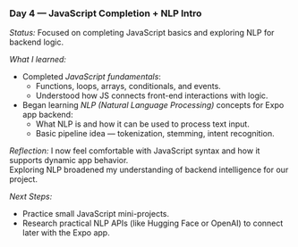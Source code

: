 ### Day 4 — JavaScript Completion + NLP Intro

*Status:* Focused on completing JavaScript basics and exploring NLP for backend logic.

*What I learned:*
- Completed *JavaScript fundamentals*:
  - Functions, loops, arrays, conditionals, and events.
  - Understood how JS connects front-end interactions with logic.
- Began learning *NLP (Natural Language Processing)* concepts for Expo app backend:
  - What NLP is and how it can be used to process text input.
  - Basic pipeline idea — tokenization, stemming, intent recognition.

*Reflection:*
I now feel comfortable with JavaScript syntax and how it supports dynamic app behavior.  
Exploring NLP broadened my understanding of backend intelligence for our project.

*Next Steps:*
- Practice small JavaScript mini-projects.
- Research practical NLP APIs (like Hugging Face or OpenAI) to connect later with the Expo app.
